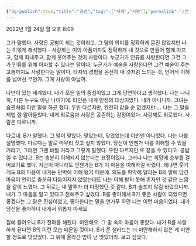 ```yaml
---
{"dg-publish":true,"title":"공범","tags":["세계","사랑"],"permalink":"/쓴 글/에세이 또는 시/공범/","dgPassFrontmatter":true,"noteIcon":""}
---
```


2022년 1월 24일 월 오후 8:09<br/>
<br/>
그가 말했다. 사랑은 공범이 되는 것이라고. 그 말의 의미를 정확하게 묻진 않았지만 나는 이렇게 해석했다 - 사랑하는 이의 아픔까지도 정확하게 내 것으로 만들어 함께 아프고, 함께 화내주고, 함께 웃어주는 것이 사랑이다. 누군가가 인류를 사랑한다면 그건 그가 인류를 위해 아파할 수 있다는 말이다. 누군가가 예술을 사랑한다면 그건 예술이 주는 고통까지도 사랑한다는 말이다. 타자의 경험을 온전히 내 것처럼 느끼는 것, 언어적 이해를 넘어선 무언가. 그게 사랑이 아닐까. <br/>
<br/>
나만이 있는 세계였다. 내가 모든 일의 중심이었고 그게 당연하다고 생각했다. 나는 나니까, 다른 누구도 아닌 나이기에. 타인은 내게 인정의 대상이었다. 내가 아니니까. 그녀는 습관처럼 이런 말을 하곤 했다. 우린 다르지만, 완전히 같을 순 없겠지만…. 나는 그 말을 제법 잘 알아들었다. 내게 외로움과 사랑은 공존하는 감정이었다. 사랑해도 외로웠다. 사람은 다르니까.<br/>
<br/>
다르네. B가 말했다. 그 말이 맞았다. 맞았는데, 맞았었는데 이번엔 아니었다. 나는 나를 설명했다. 다르다는 말로 마무리 짓고 싶지 않았다. 당신이 언젠가 나를 이해할 수 있을 거라고, 그러면 그땐 바뀔 거라고 그렇게 말했다. 우린 다르지만 또 같을 수 있다고. 공범일 수 있다고. B는 충분히 이해되지 않는다는 표정이었다. 그러나 나는 희망에 승부를 걸어보기로 했다. 지금이 아니라도 언젠가는 B가 이 마음을 이해하길 바랐다. 왜냐면 웃기게도 B의 마음이 내게는 단박에 이해 됐기 때문에. 의도를 파악해 달라는 B의 말에 담긴 마음이 언어로 충분히 다듬어지지 않았는데도 나는 이해 받지 못해 혼자인 것 같은 느낌을 같이 느꼈다. 그 뒤로는 내 말투가 더 다정했던 것 같다. B가 슬프지 않길 바랐으니까. 내가 그 마음을 알고 있다고 전해주고 싶었다. B를 좋아해서 B가 좋은 사람이 되었으면 좋겠다는 그 말은 진심이었고, 좋아한다는 말을 연거푸 하던 나는 이런 마음이었다. 내가 당신을 좋아하니 내게서 외롭지 마세요.<br/>
<br/>
집에 들어오니 B가 전화를 해줬다. 미안해요. 그 말 속의 마음이 좋았다. 내가 B를 사랑하게 된다면 B의 이런 모습 때문일 것이다. B가 준 샐러드는 더 미안해하지 않은 게 미안할 정도로 맛있었다. 그 위에 올라간 밥이 난 맛있더라. 보고 싶었다.<br/>

